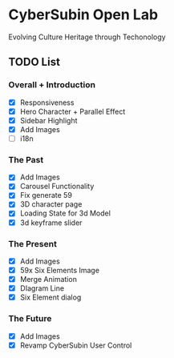 # CyberSubin Open Lab

Evolving Culture Heritage through Techonology

## TODO List

### Overall + Introduction

- [x] Responsiveness
- [x] Hero Character + Parallel Effect
- [x] Sidebar Highlight
- [x] Add Images
- [ ] i18n

### The Past

- [x] Add Images
- [x] Carousel Functionality
- [x] Fix generate 59
- [x] 3D character page
- [x] Loading State for 3d Model
- [x] 3d keyframe slider

### The Present

- [x] Add Images
- [x] 59x Six Elements Image
- [x] Merge Animation
- [x] DIagram Line
- [x] Six Element dialog

### The Future

- [x] Add Images
- [x] Revamp CyberSubin User Control
